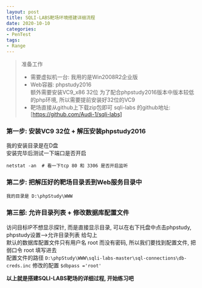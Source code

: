 ```yaml
---
layout: post
title: SQLI-LABS靶场环境搭建详细流程
date: 2020-10-10
categories: 
- PenTest
tags:
- Range
---
```


>准备工作<br>
>* 需要虚拟机一台: 我用的是Win2008R2企业版<br>
>* Web容器: phpstudy2016  <br>
>     额外需要安装VC9_x86 32位 为了配合phpstudy2016版本中版本较低的php环境, 所以需要提前安装好32位的VC9<br>
>* 靶场直接从github上下载zip包即可 sqli-labs 的github地址:[https://github.com/Audi-1/sqli-labs]

### 第一步: 安装VC9 32位 + 解压安装phpstudy2016
我的安装目录是在D盘<br>
安装完毕后测试一下端口是否开启 
```
netstat -an  # 看一下tcp 80 和 3306 是否开启监听
```
### 第二步: 把解压好的靶场目录丢到Web服务目录中
```
我的目录是 D:\phpStudy\WWW
```
### 第三部: 允许目录列表 + 修改数据库配置文件
访问目标IP不想显示探针, 而是直接显示目录, 可以在右下托盘中点击phpstudy, phpstudy设置-->允许目录列表 给勾上<br>
默认的数据库配置文件只有用户名 root 而没有密码, 所以我们要找到配置文件, 把弱口令 root 填写进去<br>
配置文件的路径 `D:\phpStudy\WWW\sqli-labs-master\sql-connections\db-creds.inc`
修改的配置 `$dbpass ='root'`

**以上就是搭建SQLI-LABS靶场的详细过程, 开始练习吧**
